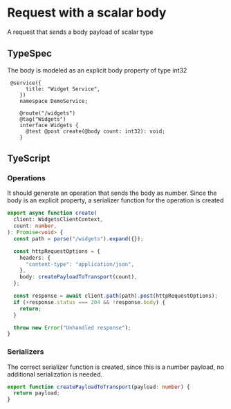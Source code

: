 # Request with a scalar body

A request that sends a body payload of scalar type

## TypeSpec

The body is modeled as an explicit body property of type int32

```tsp
 @service({
      title: "Widget Service",
    })
    namespace DemoService;

    @route("/widgets")
    @tag("Widgets")
    interface Widgets {
      @test @post create(@body count: int32): void;
    }
```

## TyeScript

### Operations

It should generate an operation that sends the body as number. Since the body is an explicit property, a serializer function for the operation is created

```ts src/api/widgetsClient/widgetsClientOperations.ts function create
export async function create(
  client: WidgetsClientContext,
  count: number,
): Promise<void> {
  const path = parse("/widgets").expand({});

  const httpRequestOptions = {
    headers: {
      "content-type": "application/json",
    },
    body: createPayloadToTransport(count),
  };

  const response = await client.path(path).post(httpRequestOptions);
  if (+response.status === 204 && !response.body) {
    return;
  }

  throw new Error("Unhandled response");
}
```

### Serializers
The correct serializer function is created, since this is a number payload, no additional serialization is needed.

```ts src/models/serializers.ts function createPayloadToTransport
export function createPayloadToTransport(payload: number) {
  return payload;
}
```
